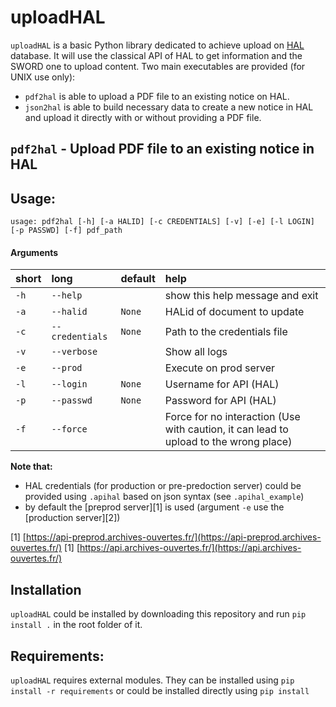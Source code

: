 # uploadHAL

`uploadHAL` is a basic Python library dedicated to achieve upload on [HAL](https://hal.science) database. It will use the classical API of HAL to get information and the SWORD one to upload content. Two main executables are provided (for UNIX use only):

- `pdf2hal` is able to upload a PDF file to an existing notice on HAL. 
- `json2hal` is able to build necessary data to create a new notice in HAL and upload it directly with or without providing a PDF file.

## `pdf2hal` - Upload PDF file to an existing notice in HAL

## Usage:

```
usage: pdf2hal [-h] [-a HALID] [-c CREDENTIALS] [-v] [-e] [-l LOGIN] [-p PASSWD] [-f] pdf_path
```

#### Arguments

|short|long|default|help|
| :--- | :--- | :--- | :--- |
|`-h`|`--help`||show this help message and exit|
|`-a`|`--halid`|`None`|HALid of document to update|
|`-c`|`--credentials`|`None`|Path to the credentials file|
|`-v`|`--verbose`||Show all logs|
|`-e`|`--prod`||Execute on prod server|
|`-l`|`--login`|`None`|Username for API (HAL)|
|`-p`|`--passwd`|`None`|Password for API (HAL)|
|`-f`|`--force`||Force for no interaction (Use with caution, it can lead to upload to the wrong place)|

**Note that:**
    
- HAL  credentials (for production or pre-predoction server) could be provided using `.apihal` based on json syntax (see `.apihal_example`)
- by default the [preprod server][1] is used (argument `-e` use the [production server][2])

[1] [https://api-preprod.archives-ouvertes.fr/](https://api-preprod.archives-ouvertes.fr/)
[1] [https://api.archives-ouvertes.fr/](https://api.archives-ouvertes.fr/)
  
## Installation

`uploadHAL` could be installed by downloading this repository and run `pip install .` in the root folder of it.

## Requirements:

`uploadHAL` requires external modules. They can be installed using `pip install -r requirements` or could be installed directly using `pip install`